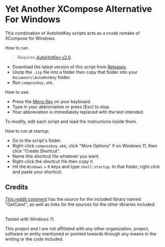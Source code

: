 # Yet Another XCompose Alternative For Windows

This combination of AutoHotKey scripts acts as a crude remake of XCompose for Windows.

How to run:
> Requires [AutoHotKey v2.0](https://www.autohotkey.com/).

- Download the latest version of this script from [Releases](https://github.com/y-samy/stupid-wincompose/).
- Unzip the `.zip` file into a folder then copy that folder into your `Documents\AutoHotKey` folder.
- Run `composekey.ahk`.

How to use:
- Press the [Menu Key](https://en.wikipedia.org/wiki/Menu_key) on your keyboard.
- Type in your abbreviation or press [Esc] to stop.
- Your abbreviation is immediately replaced with the text intended.

To modify, edit each script and read the instructions inside them.

How to run at startup:
- Go to the script's folder.
- Right-click `composekey.ahk`, click "More Options" if on Windows 11, then click "Create Shortcut".
- Name this shortcut file whatever you want.
- Right-click the shortcut file then copy it.
- Hit the `Windows` + `R` keys and type `shell:startup`. In that folder, right click and paste your shortcut. 

## Credits
[This reddit comment](https://www.reddit.com/r/AutoHotkey/comments/ysuawq/comment/j1y4gqu/?utm_source=reddit&utm_medium=web2x&context=3) has the source for the included library named "GetCaret", as well as links for the sources for the other libraries included. 

\
Tested with Windows 11.

This project and I are not affiliated with any other organization, project, software or entity mentioned or pointed towards through any means in the writing or the code included.
